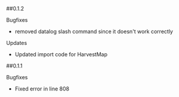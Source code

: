 ##0.1.2

Bugfixes
- removed datalog slash command since it doesn't work correctly

Updates
- Updated import code for HarvestMap

##0.1.1

Bugfixes
- Fixed error in line 808
